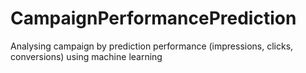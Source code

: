 # CampaignPerformancePrediction
Analysing campaign by prediction performance (impressions, clicks, conversions) using machine learning
